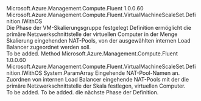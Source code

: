 <Type Name="IWithInternalInternalLoadBalancerNatPool" FullName="Microsoft.Azure.Management.Compute.Fluent.VirtualMachineScaleSet.Definition.IWithInternalInternalLoadBalancerNatPool">
  <TypeSignature Language="C#" Value="public interface IWithInternalInternalLoadBalancerNatPool : Microsoft.Azure.Management.Compute.Fluent.VirtualMachineScaleSet.Definition.IWithOS" />
  <TypeSignature Language="ILAsm" Value=".class public interface auto ansi abstract IWithInternalInternalLoadBalancerNatPool implements class Microsoft.Azure.Management.Compute.Fluent.VirtualMachineScaleSet.Definition.IWithOS" />
  <TypeSignature Language="DocId" Value="T:Microsoft.Azure.Management.Compute.Fluent.VirtualMachineScaleSet.Definition.IWithInternalInternalLoadBalancerNatPool" />
  <TypeSignature Language="VB.NET" Value="Public Interface IWithInternalInternalLoadBalancerNatPool&#xA;Implements IWithOS" />
  <TypeSignature Language="F#" Value="type IWithInternalInternalLoadBalancerNatPool = interface&#xA;    interface IWithOS" />
  <AssemblyInfo>
    <AssemblyName>Microsoft.Azure.Management.Compute.Fluent</AssemblyName>
    <AssemblyVersion>1.0.0.60</AssemblyVersion>
  </AssemblyInfo>
  <Interfaces>
    <Interface>
      <InterfaceName>Microsoft.Azure.Management.Compute.Fluent.VirtualMachineScaleSet.Definition.IWithOS</InterfaceName>
    </Interface>
  </Interfaces>
  <Docs>
    <summary>
            Die Phase der VM-Skalierungsgruppe festgelegt Definition ermöglicht die primäre Netzwerkschnittstelle der virtuellen Computer in der Menge Skalierung eingehenden NAT-Pools, von der ausgewählten internen Load Balancer zugeordnet werden soll.
            </summary>
    <remarks>To be added.</remarks>
  </Docs>
  <Members>
    <Member MemberName="WithPrimaryInternalLoadBalancerInboundNatPools">
      <MemberSignature Language="C#" Value="public Microsoft.Azure.Management.Compute.Fluent.VirtualMachineScaleSet.Definition.IWithOS WithPrimaryInternalLoadBalancerInboundNatPools (params string[] natPoolNames);" />
      <MemberSignature Language="ILAsm" Value=".method public hidebysig newslot virtual instance class Microsoft.Azure.Management.Compute.Fluent.VirtualMachineScaleSet.Definition.IWithOS WithPrimaryInternalLoadBalancerInboundNatPools(string[] natPoolNames) cil managed" />
      <MemberSignature Language="DocId" Value="M:Microsoft.Azure.Management.Compute.Fluent.VirtualMachineScaleSet.Definition.IWithInternalInternalLoadBalancerNatPool.WithPrimaryInternalLoadBalancerInboundNatPools(System.String[])" />
      <MemberSignature Language="VB.NET" Value="Public Function WithPrimaryInternalLoadBalancerInboundNatPools (ParamArray natPoolNames As String()) As IWithOS" />
      <MemberSignature Language="F#" Value="abstract member WithPrimaryInternalLoadBalancerInboundNatPools : string[] -&gt; Microsoft.Azure.Management.Compute.Fluent.VirtualMachineScaleSet.Definition.IWithOS" Usage="iWithInternalInternalLoadBalancerNatPool.WithPrimaryInternalLoadBalancerInboundNatPools natPoolNames" />
      <MemberType>Method</MemberType>
      <AssemblyInfo>
        <AssemblyName>Microsoft.Azure.Management.Compute.Fluent</AssemblyName>
        <AssemblyVersion>1.0.0.60</AssemblyVersion>
      </AssemblyInfo>
      <ReturnValue>
        <ReturnType>Microsoft.Azure.Management.Compute.Fluent.VirtualMachineScaleSet.Definition.IWithOS</ReturnType>
      </ReturnValue>
      <Parameters>
        <Parameter Name="natPoolNames" Type="System.String[]">
          <Attributes>
            <Attribute>
              <AttributeName>System.ParamArray</AttributeName>
            </Attribute>
          </Attributes>
        </Parameter>
      </Parameters>
      <Docs>
        <param name="natPoolNames">Eingehende NAT-Pool-Namen an.</param>
        <summary>
            Zuordnen von internen Load Balancer eingehende NAT-Pools mit der die primäre Netzwerkschnittstelle der Skala festlegen, virtuellen Computer.
            </summary>
        <returns>To be added.</returns>
        <remarks>To be added.</remarks>
        <return>die nächste Phase der Definition.</return>
      </Docs>
    </Member>
  </Members>
</Type>